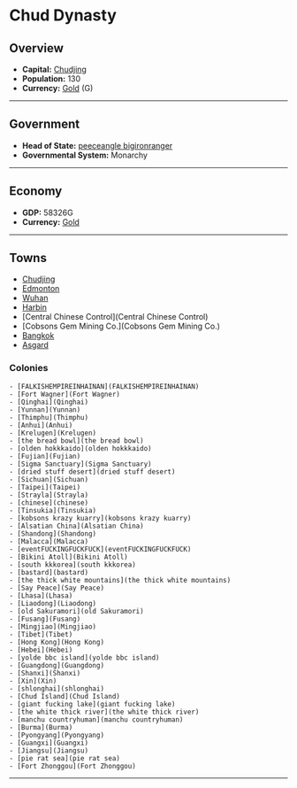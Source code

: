 # Chud Dynasty

## Overview

- **Capital:** [Chudjing](Chudjing)
- **Population:** 130
- **Currency:** [Gold](Gold) (G)

---

## Government

- **Head of State:** [peeceangle bigironranger](bigironranger)
- **Governmental System:** Monarchy

---

## Economy

- **GDP:** 58326G
- **Currency:** [Gold](Gold)

---

## Towns

- [Chudjing](Chudjing)
- [Edmonton](Edmonton)
- [Wuhan](Wuhan)
- [Harbin](Harbin)
- [Central Chinese Control](Central Chinese Control)
- [Cobsons Gem Mining Co.](Cobsons Gem Mining Co.)
- [Bangkok](Bangkok)
- [Asgard](Asgard)

###     Colonies

    - [FALKISHEMPIREINHAINAN](FALKISHEMPIREINHAINAN)
    - [Fort Wagner](Fort Wagner)
    - [Qinghai](Qinghai)
    - [Yunnan](Yunnan)
    - [Thimphu](Thimphu)
    - [Anhui](Anhui)
    - [Krelugen](Krelugen)
    - [the bread bowl](the bread bowl)
    - [olden hokkkaido](olden hokkkaido)
    - [Fujian](Fujian)
    - [Sigma Sanctuary](Sigma Sanctuary)
    - [dried stuff desert](dried stuff desert)
    - [Sichuan](Sichuan)
    - [Taipei](Taipei)
    - [Strayla](Strayla)
    - [chinese](chinese)
    - [Tinsukia](Tinsukia)
    - [kobsons krazy kuarry](kobsons krazy kuarry)
    - [Alsatian China](Alsatian China)
    - [Shandong](Shandong)
    - [Malacca](Malacca)
    - [eventFUCKINGFUCKFUCK](eventFUCKINGFUCKFUCK)
    - [Bikini Atoll](Bikini Atoll)
    - [south kkkorea](south kkkorea)
    - [bastard](bastard)
    - [the thick white mountains](the thick white mountains)
    - [Say Peace](Say Peace)
    - [Lhasa](Lhasa)
    - [Liaodong](Liaodong)
    - [old Sakuramori](old Sakuramori)
    - [Fusang](Fusang)
    - [Mingjiao](Mingjiao)
    - [Tibet](Tibet)
    - [Hong Kong](Hong Kong)
    - [Hebei](Hebei)
    - [yolde bbc island](yolde bbc island)
    - [Guangdong](Guangdong)
    - [Shanxi](Shanxi)
    - [Xin](Xin)
    - [shlonghai](shlonghai)
    - [Chud Island](Chud Island)
    - [giant fucking lake](giant fucking lake)
    - [the white thick river](the white thick river)
    - [manchu countryhuman](manchu countryhuman)
    - [Burma](Burma)
    - [Pyongyang](Pyongyang)
    - [Guangxi](Guangxi)
    - [Jiangsu](Jiangsu)
    - [pie rat sea](pie rat sea)
    - [Fort Zhonggou](Fort Zhonggou)

---